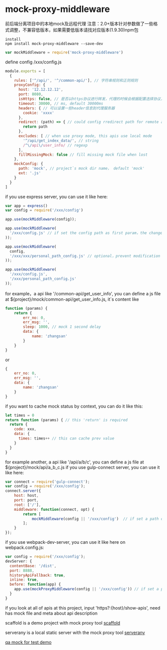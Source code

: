 # mock-proxy-middleware
前后端分离项目中的本地mock及远程代理
注意：2.0+版本针对参数做了一些格式调整，不兼容低版本，如果需要低版本请找对应版本(1.9.30)npm包

    install
    npm install mock-proxy-middleware --save-dev

```javascript
var mockMiddleware = require('mock-proxy-middleware')
```

define config /xxx/config.js
```javascript
module.exports = [
  {
    rules: ['^/api/', '^/common-api/'], // 字符串规则和正则规则
    proxyConfig: {
      host: '12.12.12.12',
      port: 8080,
      isHttps: false, // 是否以https协议进行转发，代理的时候会根据配置选择协议，这里配置的isHttps优先级最高，如果这里没设置，那么协议和源协议一致
      timeout: 30000, // ms, default 30000ms
      headers: { // 可以设置一些header信息到代理服务器
        cookie: 'xxxx'
      },
      redirect: (path) => { // could config rredirect path for remote api
        return path
      },
      excludes: [ // when use proxy mode, this apis use local mode
        '^/api/get_index_data/', // string
        /^\/api\/user_info/ // regexp
      ],
      fillMissingMock: false // fill missing mock file when lost
    },
    mockConfig: {
      path: 'mock', // project`s mock dir name， default 'mock'
      ext: '.js'
    }
  }
]
```
if you use express server, you can use it like here:
```javascript
var app = express()
var config = require('/xxx/config')

app.use(mockMiddleware(config));

app.use(mockMiddleware(
  '/xxx/config.js' // if set the config path as first param，the change is immediate effect when modify config
));

app.use(mockMiddleware(
  config,
  '/xxx/xxx/personal_path_config.js' // optional，prevent modification conflicts, could set the second param as self config, add this config file to .gitignore file
));

app.use(mockMiddleware(
  '/xxx/config.js',
  '/xxx/personal_path_config.js'
));
```

for example，a api like '/common-api/get_user_info', you can define a js file at
${project}/mock/common-api/get_user_info.js, it`s content like
```javascript
function (params) {
    return {
        err_no: 0,
        err_msg: '',
        sleep: 1000, // mock 1 second delay
        data: {
            name: 'zhangsan'
        }
    }
}
```
or
```javascript
{
    err_no: 0,
    err_msg: '',
    data: {
        name: 'zhangsan'
    }
}
```
if you want to cache mock status by context, you can do it like this:
```javascript
let times = 0
return function (params) { // this 'return' is required
  return {
    code: xxx,
    data: {
      times: times++ // this can cache prev value
    }
  }
}
```
for example another, a api like '/api/a/b/c', you can define a js file at
${project}/mock/api/a_b_c.js
if you use gulp-connect server, you can use it like here:
```javascript
var connect = require('gulp-connect');
var config = require('/xxx/config');
connect.server({
    host: host,
    port: port,
    root: ['/'],
    middleware: function(connect, opt) {
        return [
            mockMiddleware(config || '/xxx/config')  // if set a path of config, config is immediate effect
        ];
    }
});
```
if you use webpack-dev-server, you can use it like here on webpack.config.js:
```javascript
var config = require('/xxx/config');
devServer: {
  contentBase: '/dist',
  port: 8888,
  historyApiFallback: true,
  inline: true,
  before: function(app) {
    app.use(mockProxyMiddleware(config || '/xxx/config')) // if set a path of config, config is immediate effect
  }
}
```
if you look at all of apis at this project, input 'https?:{host}/show-apis', need has mock file and meta about api description

scaffold is a demo project with mock proxy tool [scaffold](https://github.com/zhangshaolong/scaffold "scaffold lib")

serverany is a local static server with the mock proxy tool [serverany](https://github.com/zhangshaolong/serverany "serverany")

[qa mock for test demo](https://github.com/zhangshaolong/mock-proxy-tool "mock demo")


